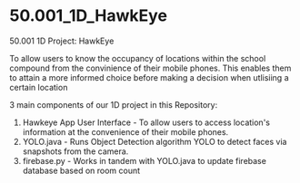 # 50.001_1D_HawkEye
50.001 1D Project: HawkEye

To allow users to know the occupancy of locations within the school compound from the convinience of their mobile phones. This enables them to attain a more informed choice before making a decision when utlisiing a certain location

3 main components of our 1D project in this Repository:
1) Hawkeye App User Interface - To allow users to access location's information at the convenience of their mobile phones. 
2) YOLO.java - Runs Object Detection algorithm YOLO to detect faces via snapshots from the camera.
3) firebase.py - Works in tandem with YOLO.java to update firebase database based on room count 
